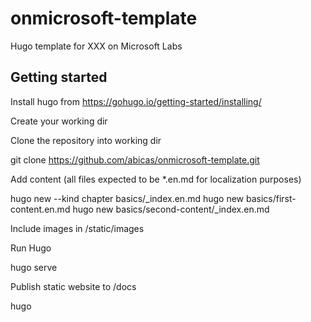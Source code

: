# onmicrosoft-template
Hugo template for  XXX on Microsoft Labs

## Getting started


Install hugo from https://gohugo.io/getting-started/installing/

Create your working dir

Clone the repository into working dir

git clone https://github.com/abicas/onmicrosoft-template.git

Add content (all files expected to be *.en.md for localization purposes)

hugo new --kind chapter basics/_index.en.md
hugo new basics/first-content.en.md
hugo new basics/second-content/_index.en.md

Include images in /static/images

Run Hugo

hugo serve

Publish static website to /docs

hugo 

